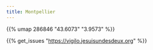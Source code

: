 ```yaml
---
title: Montpellier
---
```



{{% umap 286846 "43.6073" "3.9573" %}}

{{% get_issues "https://vigilo.jesuisundesdeux.org" %}}
